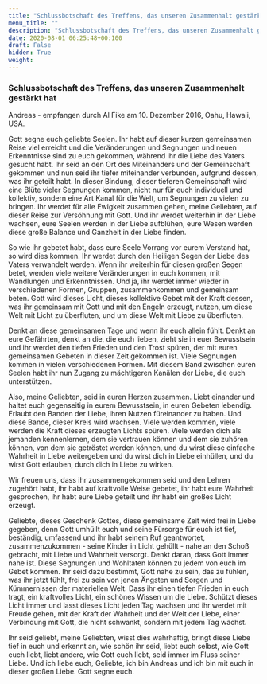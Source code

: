 ```yaml
---
title: "Schlussbotschaft des Treffens, das unseren Zusammenhalt gestärkt hat"
menu_title: ""
description: "Schlussbotschaft des Treffens, das unseren Zusammenhalt gestärkt hat"
date: 2020-08-01 06:25:48+00:100
draft: False
hidden: True
weight:
---
```

### Schlussbotschaft des Treffens, das unseren Zusammenhalt gestärkt hat

Andreas - empfangen durch Al Fike am 10. Dezember 2016, Oahu, Hawaii, USA.

Gott segne euch geliebte Seelen. Ihr habt auf dieser kurzen gemeinsamen Reise viel erreicht und die Veränderungen und Segnungen und neuen Erkenntnisse sind zu euch gekommen, während ihr die Liebe des Vaters gesucht habt. Ihr seid an den Ort des Miteinanders und der Gemeinschaft gekommen und nun seid ihr tiefer miteinander verbunden, aufgrund dessen, was ihr geteilt habt. In dieser Bindung, dieser tieferen Gemeinschaft wird eine Blüte vieler Segnungen kommen, nicht nur für euch individuell und kollektiv, sondern eine Art Kanal für die Welt, um Segnungen zu vielen zu bringen. Ihr werdet für alle Ewigkeit zusammen gehen, meine Geliebten, auf dieser Reise zur Versöhnung mit Gott. Und ihr werdet weiterhin in der Liebe wachsen, eure Seelen werden in der Liebe aufblühen, eure Wesen werden diese große Balance und Ganzheit in der Liebe finden.

So wie ihr gebetet habt, dass eure Seele Vorrang vor eurem Verstand hat, so wird dies kommen. Ihr werdet durch den Heiligen Segen der Liebe des Vaters verwandelt werden. Wenn ihr weiterhin für diesen großen Segen betet, werden viele weitere Veränderungen in euch kommen, mit Wandlungen und Erkenntnissen. Und ja, ihr werdet immer wieder in verschiedenen Formen, Gruppen, zusammenkommen und gemeinsam beten. Gott wird dieses Licht, dieses kollektive Gebet mit der Kraft dessen, was ihr gemeinsam mit Gott und mit den Engeln erzeugt, nutzen, um diese Welt mit Licht zu überfluten, und um diese Welt mit Liebe zu überfluten.

Denkt an diese gemeinsamen Tage und wenn ihr euch allein fühlt. Denkt an eure Gefährten, denkt an die, die euch lieben, zieht sie in euer Bewusstsein und ihr werdet den tiefen Frieden und den Trost spüren, der mit euren gemeinsamen Gebeten in dieser Zeit gekommen ist. Viele Segnungen kommen in vielen verschiedenen Formen. Mit diesem Band zwischen euren Seelen habt ihr nun Zugang zu mächtigeren Kanälen der Liebe, die euch unterstützen.

Also, meine Geliebten, seid in euren Herzen zusammen. Liebt einander und haltet euch gegenseitig in eurem Bewusstsein, in euren Gebeten lebendig. Erlaubt den Banden der Liebe, ihren Nutzen füreinander zu haben. Und diese Bande, dieser Kreis wird wachsen. Viele werden kommen, viele werden die Kraft dieses erzeugten Lichts spüren. Viele werden dich als jemanden kennenlernen, dem sie vertrauen können und dem sie zuhören können, von dem sie getröstet werden können, und du wirst diese einfache Wahrheit in Liebe weitergeben und du wirst dich in Liebe einhüllen, und du wirst Gott erlauben, durch dich in Liebe zu wirken.

Wir freuen uns, dass ihr zusammengekommen seid und den Lehren zugehört habt, ihr habt auf kraftvolle Weise gebetet, ihr habt eure Wahrheit gesprochen, ihr habt eure Liebe geteilt und ihr habt ein großes Licht erzeugt.

Geliebte, dieses Geschenk Gottes, diese gemeinsame Zeit wird frei in Liebe gegeben, denn Gott umhüllt euch und seine Fürsorge für euch ist tief, beständig, umfassend und ihr habt seinem Ruf geantwortet, zusammenzukommen - seine Kinder in Licht gehüllt - nahe an den Schoß gebracht, mit Liebe und Wahrheit versorgt. Denkt daran, dass Gott immer nahe ist. Diese Segnungen und Wohltaten können zu jedem von euch im Gebet kommen. Ihr seid dazu bestimmt, Gott nahe zu sein, das zu fühlen, was ihr jetzt fühlt, frei zu sein von jenen Ängsten und Sorgen und Kümmernissen der materiellen Welt. Dass ihr einen tiefen Frieden in euch tragt, ein kraftvolles Licht, ein schönes Wissen um die Liebe. Schützt dieses Licht immer und lasst dieses Licht jeden Tag wachsen und ihr werdet mit Freude gehen, mit der Kraft der Wahrheit und der Welt der Liebe, einer Verbindung mit Gott, die nicht schwankt, sondern mit jedem Tag wächst.

Ihr seid geliebt, meine Geliebten, wisst dies wahrhaftig, bringt diese Liebe tief in euch und erkennt an, wie schön ihr seid, liebt euch selbst, wie Gott euch liebt, liebt andere, wie Gott euch liebt, seid immer im Fluss seiner Liebe. Und ich liebe euch, Geliebte, ich bin Andreas und ich bin mit euch in dieser großen Liebe. Gott segne euch.
